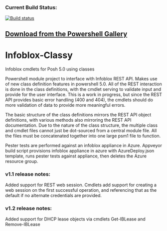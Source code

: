 ### Current Build Status:
[![Build status](https://ci.appveyor.com/api/projects/status/xsbki1rrxo2nh3fy/branch/master?svg=true)](https://ci.appveyor.com/project/murrahjm/infoblox-classy)

## [Download from the Powershell Gallery](https://www.powershellgallery.com/packages/InfobloxCmdlets)

# Infoblox-Classy
Infoblox cmdlets for Posh 5.0 using classes

Powershell module project to interface with Infoblox REST API.  Makes use of new class definition features in powershell 5.0.  All of the REST interaction is done in the class definitions, with the cmdlet serving to validate input and provide for the user interface.  This is a work in progress, but since the REST API provides basic error handling (400 and 404), the cmdlets should do more validation of data to provide more meaningful errors.

The basic structure of the class definitions mirrors the REST API object definitions, with various methods also mirroring the REST API documentation.  Due to the nature of the class structure, the multiple class and cmdlet files cannot just be dot-sourced from a central module file.  All the files must be concatenated together into one large psm1 file to function.

Pester tests are performed against an infoblox appliance in Azure.  Appveyor build script provisions infoblox appliance in azure with AzureDeploy.json template, runs pester tests against appliance, then deletes the Azure resource group.

### v1.1 release notes:

Added support for REST web session.  Cmdlets add support for creating a web session on the first successful operation, and referencing that as the default if no alternate credentials are provided.

### v1.2 release notes:

Added support for DHCP lease objects via cmdlets Get-IBLease and Remove-IBLease